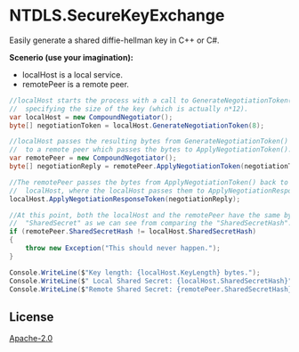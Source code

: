 # NTDLS.SecureKeyExchange
Easily generate a shared diffie-hellman key in C++ or C#.

**Scenerio (use your imagination):**
* localHost is a local service.
* remotePeer is a remote peer.

```csharp
//localHost starts the process with a call to GenerateNegotiationToken(),
//  specifying the size of the key (which is actually n*12).
var localHost = new CompoundNegotiator();
byte[] negotiationToken = localHost.GenerateNegotiationToken(8);

//localHost passes the resulting bytes from GenerateNegotiationToken()
//  to a remote peer which passes the bytes to ApplyNegotiationToken().
var remotePeer = new CompoundNegotiator();
byte[] negotiationReply = remotePeer.ApplyNegotiationToken(negotiationToken);

//The remotePeer passes the bytes from ApplyNegotiationToken() back to the 
//  localHost, where the localHost passes them to ApplyNegotiationResponseToken()
localHost.ApplyNegotiationResponseToken(negotiationReply);

//At this point, both the localHost and the remotePeer have the same bytes in
//  "SharedSecret" as we can see from comparing the "SharedSecretHash".
if (remotePeer.SharedSecretHash != localHost.SharedSecretHash)
{
    throw new Exception("This should never happen.");
}

Console.WriteLine($"Key length: {localHost.KeyLength} bytes.");
Console.WriteLine($" Local Shared Secret: {localHost.SharedSecretHash}");
Console.WriteLine($"Remote Shared Secret: {remotePeer.SharedSecretHash}");
```

## License
[Apache-2.0](https://choosealicense.com/licenses/apache-2.0/)
